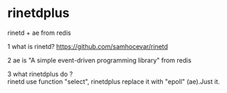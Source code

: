 # rinetdplus
rinetd + ae from redis

1  what is rinetd? https://github.com/samhocevar/rinetd

2 ae is "A simple event-driven programming library" from redis

3 what rinetdplus do ?  
  rinetd use function "select", rinetdplus replace it with "epoll"  (ae).Just it.
  

